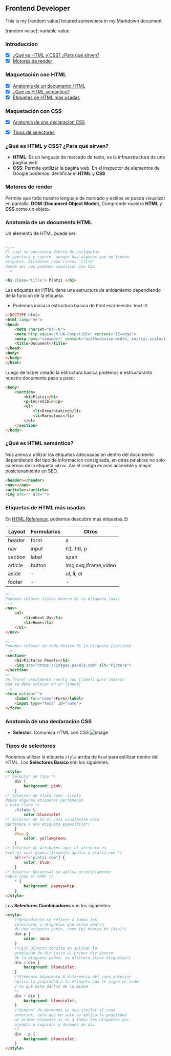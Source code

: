 ## Frontend Developer

This is my [random value] located somewhere in my Markdown document.

[random value]: variable value

### Introduccion
  - [x] [¿Qué es HTML y CSS? ¿Para qué sirven?](#¿-qué-es-html-y-css-?-¿-para-qué-sirven-?)
  - [x] [Motores de render](#motores-de-render)
### Maquetación con HTML
  - [x] [Anatomía de un documento HTML](#anatomía-de-un-documento-html) 
  - [x] [¿Qué es HTML semántico?](#¿-qué-es-html-semántico-?)
  - [x] [Etiquetas de HTML más usadas](#etiquetas-de-html-más-usadas)
### Maquetación con CSS
  - [x] [Anatomía de una declaración CSS](#anatomía-de-una-declaración-css)
  - [x] [Tipos de selectores](#tipos-de-selectores) 


### ¿Qué es HTML y CSS? ¿Para qué sirven?

- **HTML**: Es un lenguaje de marcado de texto, es la infraestructura de una pagina web
- **CSS**:  Permite estilizar la pagina web.
En el inspector de elementos de Google podemos identificar el **HTML** y **CSS**

### Motores de render

Permite que todo nuestro lenguaje de marcado y estilos se pueda visualizar en pantalla. **DOM** (__Document Object Model__), Comprende nuestro **HTML** y **CSS** como un objeto. 

### Anatomía de un documento HTML

Un elemento de HTML puede ser:
```html

<!-- 
El cual se encuentra dentro de estiquetas 
de apertura y cierre, aunque hay algunas que no tienen
etiqueta. Atributos como class= 'title' 
donde asi nos podemos comunicar con CSS
-->

<h1 class='title'> Platzi </h1>
```
Las etiquetas en HTML tiene una estructura de anidamiento dependiendo de la funcion de la etiqueta. 

- Podemos inicia la estructura basica de html escribiendo: `html:5`

```html
<!DOCTYPE html>
<html lang="en">
<head>
    <meta charset="UTF-8">
    <meta http-equiv="X-UA-Compatible" content="IE=edge">
    <meta name="viewport" content="width=device-width, initial-scale=1.0">
    <title>Document</title>
</head>
<body>
</body>
</html>
```
Luego de haber creado la estructura basica podemos ir estructuranto nuestro documento paso a paso:

```html
<body>
    <section>
        <h1>Platzi</h1>
        <p>Incredible</p>
        <ul>
            <li>Breathtaking</li>
            <li>Marvelous</li>
        </ul>
    </section>
</body>
```
### ¿Qué es HTML semántico?

Nos anima a utilizar las etiquetas adecuadas en dentro del documento dependiendo del tipo de informacion consignada, en otras palabras no solo valernos de la etiqueta `<div>`. Asi el codigo es mas accesible y mayor posicionamiento en SEO.

```html
<header></header>
<nav></nav>
<article></article>
<img src="" alt="">
```
### Etiquetas de HTML más usadas
En [HTML Reference](http://htmlreference.io/), podemos descubrir mas etiquetas.😊

|**Layout** | **Formularios** | **Otros**
| --- | --- | --- |
|header | form | a
|nav | input | h1..h6, p
|section | label | span
|article | button | img,svg,iframe,video
|aside | - | ul, li, ol
|footer | - | - |

```html
<!-- 
Podemos colocar listas dentro de la etiqueta [nav]
-->
<nav>
    <ul>
        <li>About Us</li>
        <li>Home</li>
    </ul>
</nav>

<!-- 
Podemos colocar de todo dentro de la etiqueta [section]
-->
<section>
    <h1>Pictures Pexels</h1>
    <img src="https://images.pexels.com" alt="Picture">
</section>
<!-- 
Un [form] usualmente cuenta con [label] para indicar
que se debe colocar en un [input]
-->
<form action="">
    <label for="name">Form</label>
    <input type="text" id="name">
</form>
```
### Anatomía de una declaración CSS

- **Selector**: Comunica HTML con CSS
![image](https://user-images.githubusercontent.com/60556632/166086015-b36f914a-3298-42a0-b9a5-96c83aa11f42.png)

### Tipos de selectores
Podemos utilizar la etiqueta `style` arriba de `head` para estilizar dentro del HTML. Los **Selectores Basico** son los siguientes: 

```html
<style>
/* Selector de Tipo */
    div {
        background: pink;
    }
/* Selector de Clase como .titulo
donde algunas etiquetas pertenecen 
a esta clase */
    .titulo {
        color:blueviolet
/* Selector de Id el cual usualmente solo
pertenece a una etiqueta especifica*/
    }
    #kws {
        color: yellowgreen;
    }
/* Selector de Atributos aqui el atributo es
href el cual especificamente apunta a platzi.com */
    a[href="platzi.com"] {
        color: blue;
    }
/* Selector Universal se aplica principlamente
sobre todo el HTML */
    * {
        background: papayawhip;
    }
</style>
```

Los **Selectores Combinadores** son los siguientes: 

```html
<style>
    /*Desendiente se refiere a todos los
    selectores o etiquetas que estan dentro 
    de una etiqueta padre, como [p] dentro de [div]*/
    div p {
        color: aqua;
    }
    /*Hijo Directo consite en aplicar la 
    propiedad de div justo al primer div dentro 
    de la etiqueta padre, no afectara otras etiquetas*/
    div > div {
        background: blueviolet;
    }
    /*Elemento Adyacente A diferencia del caso anterior
    aplica la propiedad a la etiqueta que le sigue en orden
    y no que esta dentro de la misma
    */
    div + div {
        background: blueviolet;
    }
    /*General de Hermanos es muy similar al caso 
    anterior, solo que no solo se aplica la propiedad
    al primer elemento si no a todas las etiquetas por
    ejemplo p seguidas y despues de div
    */
    div ~ p {
        background: blueviolet;
    }
</style>
```


